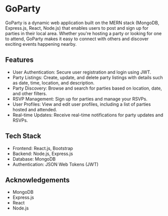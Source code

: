 # GoParty #
GoParty is a dynamic web application built on the MERN stack (MongoDB, Express.js, React, Node.js) that enables users to post and sign up for parties in their local area. Whether you're hosting a party or looking for one to attend, GoParty makes it easy to connect with others and discover exciting events happening nearby.

## Features ##
* User Authentication: Secure user registration and login using JWT.
* Party Listings: Create, update, and delete party listings with details such as date, time, location, and description.
* Party Discovery: Browse and search for parties based on location, date, and other filters.
* RSVP Management: Sign up for parties and manage your RSVPs.
* User Profiles: View and edit user profiles, including a list of parties hosted and attended.
* Real-time Updates: Receive real-time notifications for party updates and RSVPs.

## Tech Stack ##
* Frontend: React.js, Bootstrap
* Backend: Node.js, Express.js
* Database: MongoDB
* Authentication: JSON Web Tokens (JWT)

## Acknowledgements ##
* MongoDB
* Express.js
* React
* Node.js

